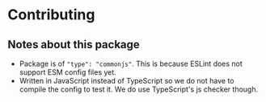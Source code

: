 # Contributing

## Notes about this package

- Package is of `"type": "commonjs"`. This is because ESLint does not support ESM config files yet.
- Written in JavaScript instead of TypeScript so we do not have to compile the config to test it. We do use TypeScript's js checker though.
